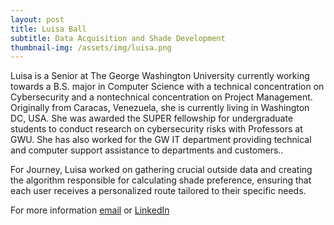 ```yaml
---
layout: post
title: Luisa Ball
subtitle: Data Acquisition and Shade Development
thumbnail-img: /assets/img/luisa.png
---
```


Luisa is a Senior at The George Washington University currently working towards a B.S. major in Computer Science with a technical concentration on Cybersecurity and a nontechnical concentration on Project Management. Originally from Caracas, Venezuela, she is currently living in Washington DC, USA. She was awarded the SUPER fellowship for undergraduate students to conduct research on cybersecurity risks with Professors at GWU. She has also worked for the GW IT department providing technical and computer support assistance to departments and customers..

For Journey, Luisa worked on gathering crucial outside data and creating the algorithm responsible for calculating shade preference, ensuring that each user receives a personalized route tailored to their specific needs.

For more information
[email](luisaball2000@gmail.com) or [LinkedIn](www.linkedin.com/in/luisa-ball)
